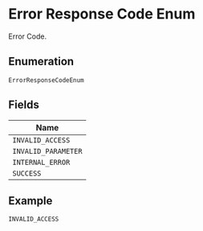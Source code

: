 
# Error Response Code Enum

Error Code.

## Enumeration

`ErrorResponseCodeEnum`

## Fields

| Name |
|  --- |
| `INVALID_ACCESS` |
| `INVALID_PARAMETER` |
| `INTERNAL_ERROR` |
| `SUCCESS` |

## Example

```
INVALID_ACCESS
```

